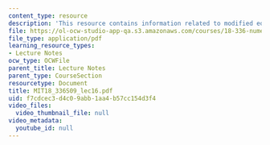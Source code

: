 ```yaml
---
content_type: resource
description: 'This resource contains information related to modified equation. '
file: https://ol-ocw-studio-app-qa.s3.amazonaws.com/courses/18-336-numerical-methods-for-partial-differential-equations-spring-2009/f7cdcec3d4c09abb1aa4b57cc154d3f4_MIT18_336S09_lec16.pdf
file_type: application/pdf
learning_resource_types:
- Lecture Notes
ocw_type: OCWFile
parent_title: Lecture Notes
parent_type: CourseSection
resourcetype: Document
title: MIT18_336S09_lec16.pdf
uid: f7cdcec3-d4c0-9abb-1aa4-b57cc154d3f4
video_files:
  video_thumbnail_file: null
video_metadata:
  youtube_id: null
---
```

